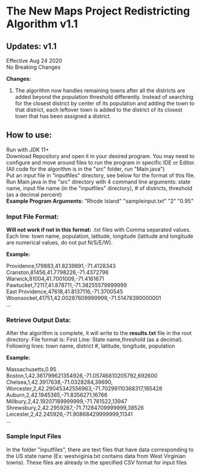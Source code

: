 # The New Maps Project Redistricting Algorithm v1.1

## Updates: v1.1 
Effective Aug 24 2020  
No Breaking Changes  
  
**Changes:**
1. The algorithm now handles remaining towns after all the districts are added beyond the population threshold differently. Instead of searching for the closest district by center of its population and adding the town to that district, each leftover town is added to the district of its closest town that has been assigned a district.

## How to use:

Run with JDK 11+  
Download Repository and open it in your desired program. You may need to configure and move around files to run the program in specific IDE or Editor. (All code for the algorithm is in the "src" folder, run "Main.java")  
Put an input file in "inputfiles" directory, see below for the format of this file.    
Run Main.java in the "src" directory with 4 command line arguments: state name, input file name (in the "inputfiles" directory), # of districts, threshold (as a decimal percent)  
**Example Program Arguments:** "Rhode Island" "sampleinput.txt" "2" "0.95"

### Input File Format: 
**Will not work if not in this format:** .txt files with Comma separated values. Each line: town name, population, latitude, longitude (latitude and longitude are numerical values, do not put N/S/E/W).

**Example:**  
  
Providence,179883,41.8239891,-71.4128343  
Cranston,81456,41.7798226,-71.4372796  
Warwick,81004,41.7001009,-71.4161671  
Pawtucket,72117,41.878711,-71.38255579999999  
East Providence,47618,41.8137116,-71.3700545  
Woonsocket,41751,42.00287609999999,-71.51478390000001  
...   


### Retrieve Output Data: 
After the algorithm is complete, it will write to the **results.txt** file in the root directory. File format is: First Line: State name,threshold (as a decimal). Following lines: town name, district #, latitude, longitude, population

**Example:**  
    
Massachusetts,0.95  
Boston,1,42.361799621354926,-71.05746810205792,692600  
Chelsea,1,42.3917638,-71.0328284,39690,   
Worcester,2,42.29045342556963,-71.70299110368317,185428  
Auburn,2,42.1945385,-71.8356271,16766  
Millbury,2,42.19207189999999,-71.761522,13947  
Shrewsbury,2,42.2959267,-71.71284709999999,38526  
Leicester,2,42.245926,-71.90868429999999,11341  
...  

### Sample Input Files
In the folder "inputfiles", there are text files that have data corresponding to the US state name (Ex: westviginia.txt contains data from West Virginian towns). These files are already in the specified CSV format for input files

